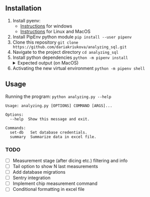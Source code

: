 ## Installation

1. Install pyenv:
    - [Instructions](https://pyenv-win.github.io/pyenv-win/#installation) for windows
    - [Instructions](https://github.com/pyenv/pyenv#installation) for Linux and MacOS
2. Install PipEnv python module
  `pip install --user pipenv`
3. Clone this repository
  `git clone https://github.com/dariakriukova/analyzing_sql.git`
4. Navigate to the project directory
  `cd analyzing_sql`
5. Install python dependencies
  `python -m pipenv install`
	  <details><summary>Expected output (on MacOS)</summary>
	  <pre>
	  Creating a virtualenv for this project...
	  Pipfile: ~/projects/analyzing_sql/Pipfile
	  Using ~/.pyenv/versions/3.10.1/bin/python3 (3.10.1) to create virtualenv...
	  ⠦ Creating virtual environment...created virtual environment
	  ✔ Successfully created virtual environment! 
	  Virtualenv location: ~/.local/share/virtualenvs/analyzing_sql-jP6szl67
	  Installing dependencies from Pipfile.lock (f950b0)...
	  🐍   ▉▉▉▉▉▉▉▉▉▉▉▉▉▉▉▉▉▉▉▉▉▉▉▉▉▉▉▉▉▉▉▉ 13/13 — 00:00:06
	  Ignoring pywin32: markers 'sys_platform == "win32"' don't match your environment
	  To activate this project's virtualenv, run pipenv shell.
	  Alternatively, run a command inside the virtualenv with pipenv run.
      </pre></details>
6. Activating the new virtual environment
  `python -m pipenv shell`


## Usage

Running the program: `python analyzing.py --help`

```
Usage: analyzing.py [OPTIONS] COMMAND [ARGS]...

Options:
  --help  Show this message and exit.

Commands:
  set-db   Set database credentials.
  summary  Summarize data in excel file.
```

### TODO

- [ ] Measurement stage (after dicing etc.) filtering and info
- [ ] Tail option to show N last measurements
- [ ] Add database migrations
- [ ] Sentry integration
- [ ] Implement chip measurement command
- [ ] Conditional formatting in excel file
